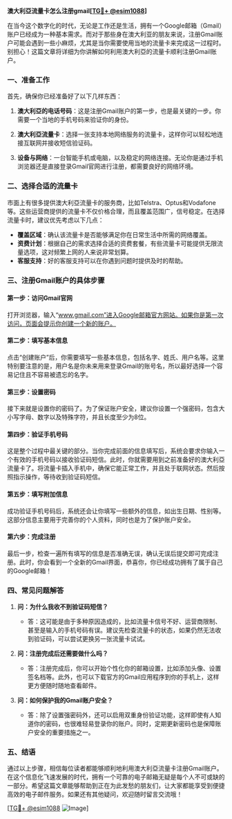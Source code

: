 **澳大利亞流量卡怎么注册gmail[[TG💪+ @esim1088](https://t.me/s/esim1088)]**

在当今这个数字化的时代，无论是工作还是生活，拥有一个Google邮箱（Gmail）账户已经成为一种基本需求。而对于那些身在澳大利亚的朋友来说，注册Gmail账户可能会遇到一些小麻烦，尤其是当你需要使用当地的流量卡来完成这一过程时。别担心！这篇文章将详细为你讲解如何利用澳大利亞的流量卡顺利注册Gmail账户。

### 一、准备工作

首先，确保你已经准备好了以下几样东西：

1. **澳大利亞的电话号码**：这是注册Gmail账户的第一步，也是最关键的一步。你需要一个当地的手机号码来验证你的身份。
   
2. **澳大利亞流量卡**：选择一张支持本地网络服务的流量卡，这样你可以轻松地连接互联网并接收短信验证码。

3. **设备与网络**：一台智能手机或电脑，以及稳定的网络连接。无论你是通过手机浏览器还是直接登录Gmail官网进行注册，都需要良好的网络环境。

### 二、选择合适的流量卡

市面上有很多提供澳大利亞流量卡的服务商，比如Telstra、Optus和Vodafone等。这些运营商提供的流量卡不仅价格合理，而且覆盖范围广，信号稳定。在选择流量卡时，建议优先考虑以下几点：

- **覆盖区域**：确认该流量卡是否能够满足你在日常生活中所需的网络覆盖。
- **资费计划**：根据自己的需求选择合适的资费套餐，有些流量卡可能提供无限流量选项，这对频繁上网的人来说非常划算。
- **客服支持**：好的客服支持可以在你遇到问题时提供及时的帮助。

### 三、注册Gmail账户的具体步骤

#### 第一步：访问Gmail官网

打开浏览器，输入“www.gmail.com”进入Google邮箱官方网站。如果你是第一次访问，页面会提示你创建一个新的账户。

#### 第二步：填写基本信息

点击“创建账户”后，你需要填写一些基本信息，包括名字、姓氏、用户名等。这里特别要注意的是，用户名是你未来用来登录Gmail的账号名，所以最好选择一个容易记住且不容易被遗忘的名字。

#### 第三步：设置密码

接下来就是设置你的密码了。为了保证账户安全，建议你设置一个强密码，包含大小写字母、数字以及特殊字符，并且长度至少为8位。

#### 第四步：验证手机号码

这是整个过程中最关键的部分。当你完成前面的信息填写后，系统会要求你输入一个有效的手机号码以接收验证码短信。此时，你就需要用到之前准备好的澳大利亞流量卡了。将流量卡插入手机中，确保它能正常工作，并且处于联网状态。然后按照指示操作，等待收到验证码短信。

#### 第五步：填写附加信息

成功验证手机号码后，系统还会让你填写一些额外的信息，如出生日期、性别等。这部分信息主要用于完善你的个人资料，同时也是为了保护账户安全。

#### 第六步：完成注册

最后一步，检查一遍所有填写的信息是否准确无误，确认无误后提交即可完成注册。此时，你会看到一个全新的Gmail界面，恭喜你，你已经成功拥有了属于自己的Google邮箱！

### 四、常见问题解答

1. **问：为什么我收不到验证码短信？**
   - 答：这可能是由于多种原因造成的，比如流量卡信号不好、运营商限制、甚至是输入的手机号码有误。建议先检查流量卡的状态，如果仍然无法收到验证码，可以尝试更换另一张流量卡试试。

2. **问：注册完成后还需要做什么吗？**
   - 答：注册完成后，你可以开始个性化你的邮箱设置，比如添加头像、设置签名档等。此外，也可以下载官方的Gmail应用程序到你的手机上，这样更方便随时随地查看邮件。

3. **问：如何保护我的Gmail账户安全？**
   - 答：除了设置强密码外，还可以启用双重身份验证功能，这样即使有人知道你的密码，也很难轻易登录你的账户。同时，定期更新密码也是保障账户安全的重要措施之一。

### 五、结语

通过以上步骤，相信每位读者都能够顺利地利用澳大利亞流量卡注册Gmail账户。在这个信息化飞速发展的时代，拥有一个可靠的电子邮箱无疑是每个人不可或缺的一部分。希望这篇文章能够帮助到正在为此发愁的朋友们，让大家都能享受到便捷高效的电子邮件服务。如果还有其他疑问，欢迎随时留言交流哦！

[[TG💪+ @esim1088](https://t.me/s/esim1088) ![Image](https://i.postimg.cc/4NQfJmqS/Snipaste-2025-05-13-00-14-12.png)]